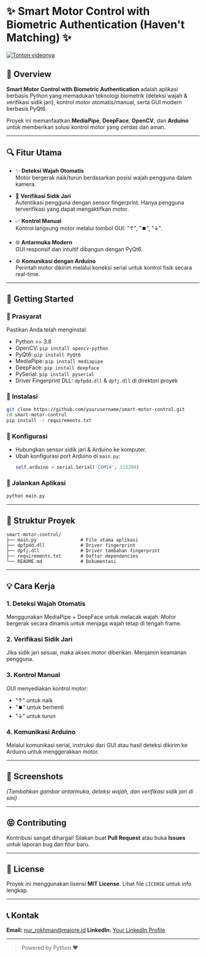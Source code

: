 # ✨ Smart Motor Control with Biometric Authentication  (Haven't Matching) ✨

[![Tonton videonya](https://github.githubassets.com/images/modules/logos_page/GitHub-Mark.png)](https://github.com/omenxuinsgd/M-ONE_ManAuto_NotMatching/blob/main/auto.mp4)

## 🌟 Overview
**Smart Motor Control with Biometric Authentication** adalah aplikasi berbasis Python yang memadukan teknologi biometrik (deteksi wajah & verifikasi sidik jari), kontrol motor otomatis/manual, serta GUI modern berbasis PyQt6.

Proyek ini memanfaatkan **MediaPipe**, **DeepFace**, **OpenCV**, dan **Arduino** untuk memberikan solusi kontrol motor yang cerdas dan aman.

---

## 🔍 Fitur Utama
- ✨ **Deteksi Wajah Otomatis**  
  Motor bergerak naik/turun berdasarkan posisi wajah pengguna dalam kamera.

- 🔑 **Verifikasi Sidik Jari**  
  Autentikasi pengguna dengan sensor fingerprint. Hanya pengguna terverifikasi yang dapat mengaktifkan motor.

- ✅ **Kontrol Manual**  
  Kontrol langsung motor melalui tombol GUI: "↑", "⏹️", "↓".

- 🌐 **Antarmuka Modern**  
  GUI responsif dan intuitif dibangun dengan PyQt6.

- ⚙️ **Komunikasi dengan Arduino**  
  Perintah motor dikirim melalui koneksi serial untuk kontrol fisik secara real-time.

---

## 🚀 Getting Started

### 🔗 Prasyarat
Pastikan Anda telah menginstal:
- Python >= 3.8
- OpenCV: `pip install opencv-python`
- PyQt6: `pip install PyQt6`
- MediaPipe: `pip install mediapipe`
- DeepFace: `pip install deepface`
- PySerial: `pip install pyserial`
- Driver Fingerprint DLL: `dpfpdd.dll` & `dpfj.dll` di direktori proyek

### 📂 Instalasi
```bash
git clone https://github.com/yourusername/smart-motor-control.git
cd smart-motor-control
pip install -r requirements.txt
```

### 🔧 Konfigurasi
- Hubungkan sensor sidik jari & Arduino ke komputer.
- Ubah konfigurasi port Arduino di `main.py`:
  ```python
  self.arduino = serial.Serial('COM14', 115200)
  ```

### 📁 Jalankan Aplikasi
```bash
python main.py
```

---

## 📄 Struktur Proyek
```
smart-motor-control/
├── main.py                # File utama aplikasi
├── dpfpdd.dll             # Driver fingerprint
├── dpfj.dll               # Driver tambahan fingerprint
├── requirements.txt       # Daftar dependencies
└── README.md              # Dokumentasi
```

---

## 💡 Cara Kerja

### 1. Deteksi Wajah Otomatis
Menggunakan MediaPipe + DeepFace untuk melacak wajah. Motor bergerak secara dinamis untuk menjaga wajah tetap di tengah frame.

### 2. Verifikasi Sidik Jari
Jika sidik jari sesuai, maka akses motor diberikan. Menjamin keamanan pengguna.

### 3. Kontrol Manual
GUI menyediakan kontrol motor:
- "↑" untuk naik
- "⏹️" untuk berhenti
- "↓" untuk turun

### 4. Komunikasi Arduino
Melalui komunikasi serial, instruksi dari GUI atau hasil deteksi dikirim ke Arduino untuk menggerakkan motor.

---

## 🎨 Screenshots
*(Tambahkan gambar antarmuka, deteksi wajah, dan verifikasi sidik jari di sini)*

---

## 😝 Contributing
Kontribusi sangat dihargai!
Silakan buat **Pull Request** atau buka **Issues** untuk laporan bug dan fitur baru.

---

## 📝 License
Proyek ini menggunakan lisensi **MIT License**. Lihat file `LICENSE` untuk info lengkap.

---

## 📞 Kontak
**Email:** nur_rokhman@majore.id 
**LinkedIn:** [Your LinkedIn Profile](https://www.linkedin.com/in/notfound)

---

> Powered by Python ♥

